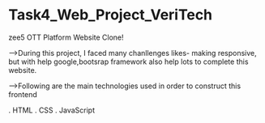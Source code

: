 # Task4_Web_Project_VeriTech
zee5 OTT Platform Website Clone!


-->During this project, I faced many chanllenges likes- making responsive, but with help  google,bootsrap framework also help lots  to complete this website.


-->Following are the main technologies used in order to construct this frontend

. HTML
. CSS
. JavaScript
